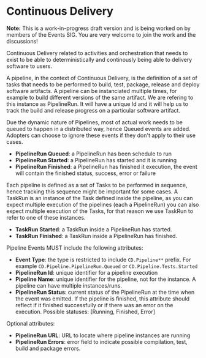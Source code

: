# Continuous Delivery

__Note:__ This is a work-in-progress draft version and is being worked on by members of the Events SIG. You are very welcome to join the work and the discussions!

Continuous Delivery related to activities and orchestration that needs to exist to be able to deterministically and continously being able to delivery software to users. 

A pipeline, in the context of Continuous Delivery, is the definition of a set of tasks that needs to be performed to build, test, package, release and deploy software artifacts. A pipeline can be instanciated multiple times, for example to build different versions of the same artifact. We are refering to this instance as PipelineRun. It will have a unique Id and it will help us to track the build and release progress on a particular software artifact. 

Due the dynamic nature of Pipelines, most of actual work needs to be queued to happen in a distributed way, hence Queued events are added. Adopters can choose to ignore these events if they don't apply to their use cases. 

- **PipelineRun Queued**: a PipelineRun has been schedule to run
- **PipelineRun Started**: a PipelineRun has started and it is running
- **PipelineRun Finished**: a PipelineRun has finished it execution, the event will contain the finished status, success, error or failure

Each pipeline is defined as a set of Tasks to be performed in sequence, hence tracking this sequence might be important for some cases. A TaskRun is an instance of the Task defined inside the pipeline, as you can expect multiple execution of the pipelines (each a PipelineRun) you can also expect multiple execution of the Tasks, for that reason we use TaskRun to refer to one of these instances.  

- **TaskRun Started**: a TaskRun inside a PipelineRun has started.
- **TaskRun Finished**: a TaskRun inside a PipelineRun has finished. 

Pipeline Events MUST include the following attributes:
- **Event Type**: the type is restricted to include `CD.Pipeline**` prefix. For example `CD.Pipeline.PipelineRun.Queued` or `CD.Pipeline.Tests.Started`
- **PipelineRun Id**: unique identifier for a pipeline execution
- **Pipeline Name**: unique identifier for the pipeline, not for the instance. A pipeline can have multiple instances/runs.  
- **PipelineRun Status**: current status of the PipelineRun at the time when the event was emitted. If the pipeline is finished, this attribute should reflect if it finished successfully or if there was an error on the execution. Possible statuses: [Running, Finished, Error]

Optional attributes: 
- **PipelineRun URL**: URL to locate where  pipeline instances are running
- **PipelineRun Errors**: error field to indicate possible compilation, test, build and package errors.
